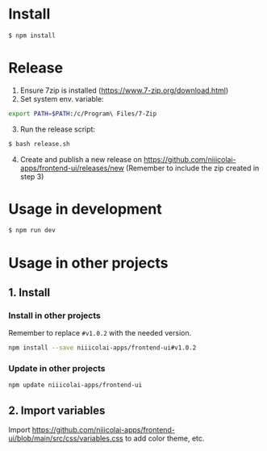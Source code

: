 # Install

```bash
$ npm install
```

# Release
1. Ensure 7zip is installed (https://www.7-zip.org/download.html)
2. Set system env. variable: 
```bash
export PATH=$PATH:/c/Program\ Files/7-Zip
```
3. Run the release script:
```bash
$ bash release.sh
```
4. Create and publish a new release on https://github.com/niiicolai-apps/frontend-ui/releases/new (Remember to include the zip created in step 3)

# Usage in development

```bash
$ npm run dev
```

# Usage in other projects

## 1. Install
### Install in other projects
Remember to replace `#v1.0.2` with the needed version.
```bash
npm install --save niiicolai-apps/frontend-ui#v1.0.2
```

### Update in other projects
```bash
npm update niiicolai-apps/frontend-ui
```

## 2. Import variables
Import https://github.com/niiicolai-apps/frontend-ui/blob/main/src/css/variables.css to add color theme, etc.

